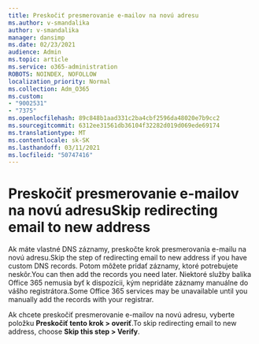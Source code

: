 ```yaml
---
title: Preskočiť presmerovanie e-mailov na novú adresu
ms.author: v-smandalika
author: v-smandalika
manager: dansimp
ms.date: 02/23/2021
audience: Admin
ms.topic: article
ms.service: o365-administration
ROBOTS: NOINDEX, NOFOLLOW
localization_priority: Normal
ms.collection: Adm_O365
ms.custom:
- "9002531"
- "7375"
ms.openlocfilehash: 89c848b1aad331c2ba4cbf2596da48020e7b9cc2
ms.sourcegitcommit: 6312ee31561db36104f32282d019d069ede69174
ms.translationtype: MT
ms.contentlocale: sk-SK
ms.lasthandoff: 03/11/2021
ms.locfileid: "50747416"
---
```

# <a name="skip-redirecting-email-to-new-address"></a><span data-ttu-id="e0cbd-102">Preskočiť presmerovanie e-mailov na novú adresu</span><span class="sxs-lookup"><span data-stu-id="e0cbd-102">Skip redirecting email to new address</span></span>

<span data-ttu-id="e0cbd-103">Ak máte vlastné DNS záznamy, preskočte krok presmerovania e-mailu na novú adresu.</span><span class="sxs-lookup"><span data-stu-id="e0cbd-103">Skip the step of redirecting email to new address if you have custom DNS records.</span></span> <span data-ttu-id="e0cbd-104">Potom môžete pridať záznamy, ktoré potrebujete neskôr.</span><span class="sxs-lookup"><span data-stu-id="e0cbd-104">You can then add the records you need later.</span></span> <span data-ttu-id="e0cbd-105">Niektoré služby balíka Office 365 nemusia byť k dispozícii, kým nepridáte záznamy manuálne do vášho registrátora.</span><span class="sxs-lookup"><span data-stu-id="e0cbd-105">Some Office 365 services may be unavailable until you manually add the records with your registrar.</span></span>

<span data-ttu-id="e0cbd-106">Ak chcete preskočiť presmerovanie e-mailov na novú adresu, vyberte položku **Preskočiť tento krok > overiť**.</span><span class="sxs-lookup"><span data-stu-id="e0cbd-106">To skip redirecting email to new address, choose **Skip this step > Verify**.</span></span>